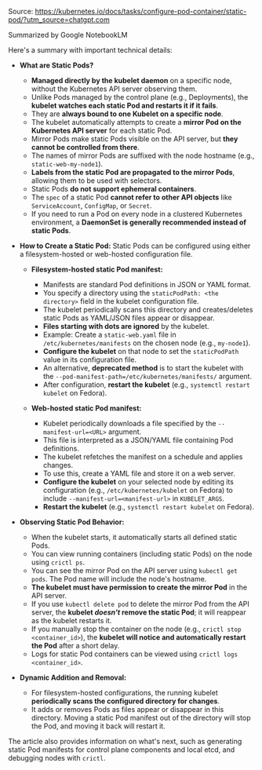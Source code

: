 
Source: https://kubernetes.io/docs/tasks/configure-pod-container/static-pod/?utm_source=chatgpt.com

Summarized by Google NotebookLM

Here's a summary with important technical details:

- **What are Static Pods?**
    
    - **Managed directly by the kubelet daemon** on a specific node, without the Kubernetes API server observing them.
    - Unlike Pods managed by the control plane (e.g., Deployments), the **kubelet watches each static Pod and restarts it if it fails**.
    - They are **always bound to one Kubelet on a specific node**.
    - The kubelet automatically attempts to create a **mirror Pod on the Kubernetes API server** for each static Pod.
    - Mirror Pods make static Pods visible on the API server, but **they cannot be controlled from there**.
    - The names of mirror Pods are suffixed with the node hostname (e.g., `static-web-my-node1`).
    - **Labels from the static Pod are propagated to the mirror Pods**, allowing them to be used with selectors.
    - Static Pods **do not support ephemeral containers**.
    - The `spec` of a static Pod **cannot refer to other API objects** like `ServiceAccount`, `ConfigMap`, or `Secret`.
    - If you need to run a Pod on every node in a clustered Kubernetes environment, a **DaemonSet is generally recommended instead of static Pods**.
- **How to Create a Static Pod:** Static Pods can be configured using either a filesystem-hosted or web-hosted configuration file.
    
    - **Filesystem-hosted static Pod manifest:**
        
        - Manifests are standard Pod definitions in JSON or YAML format.
        - You specify a directory using the `staticPodPath: <the directory>` field in the kubelet configuration file.
        - The kubelet periodically scans this directory and creates/deletes static Pods as YAML/JSON files appear or disappear.
        - **Files starting with dots are ignored** by the kubelet.
        - Example: Create a `static-web.yaml` file in `/etc/kubernetes/manifests` on the chosen node (e.g., `my-node1`).
        - **Configure the kubelet** on that node to set the `staticPodPath` value in its configuration file.
        - An alternative, **deprecated method** is to start the kubelet with the `--pod-manifest-path=/etc/kubernetes/manifests/` argument.
        - After configuration, **restart the kubelet** (e.g., `systemctl restart kubelet` on Fedora).
    - **Web-hosted static Pod manifest:**
        
        - Kubelet periodically downloads a file specified by the `--manifest-url=<URL>` argument.
        - This file is interpreted as a JSON/YAML file containing Pod definitions.
        - The kubelet refetches the manifest on a schedule and applies changes.
        - To use this, create a YAML file and store it on a web server.
        - **Configure the kubelet** on your selected node by editing its configuration (e.g., `/etc/kubernetes/kubelet` on Fedora) to include `--manifest-url=<manifest-url>` in `KUBELET_ARGS`.
        - **Restart the kubelet** (e.g., `systemctl restart kubelet` on Fedora).
- **Observing Static Pod Behavior:**
    
    - When the kubelet starts, it automatically starts all defined static Pods.
    - You can view running containers (including static Pods) on the node using `crictl ps`.
    - You can see the mirror Pod on the API server using `kubectl get pods`. The Pod name will include the node's hostname.
    - **The kubelet must have permission to create the mirror Pod** in the API server.
    - If you use `kubectl delete pod` to delete the mirror Pod from the API server, the **kubelet _doesn't_ remove the static Pod**; it will reappear as the kubelet restarts it.
    - If you manually stop the container on the node (e.g., `crictl stop <container_id>`), the **kubelet will notice and automatically restart the Pod** after a short delay.
    - Logs for static Pod containers can be viewed using `crictl logs <container_id>`.
- **Dynamic Addition and Removal:**
    
    - For filesystem-hosted configurations, the running kubelet **periodically scans the configured directory for changes**.
    - It adds or removes Pods as files appear or disappear in this directory. Moving a static Pod manifest out of the directory will stop the Pod, and moving it back will restart it.

The article also provides information on what's next, such as generating static Pod manifests for control plane components and local etcd, and debugging nodes with `crictl`.